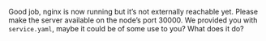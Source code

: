 Good job, nginx is now running but it’s not externally reachable yet. Please make the server available on the node’s port 30000.
We provided you with `service.yaml`, maybe it could be of some use to you? What does it do?
